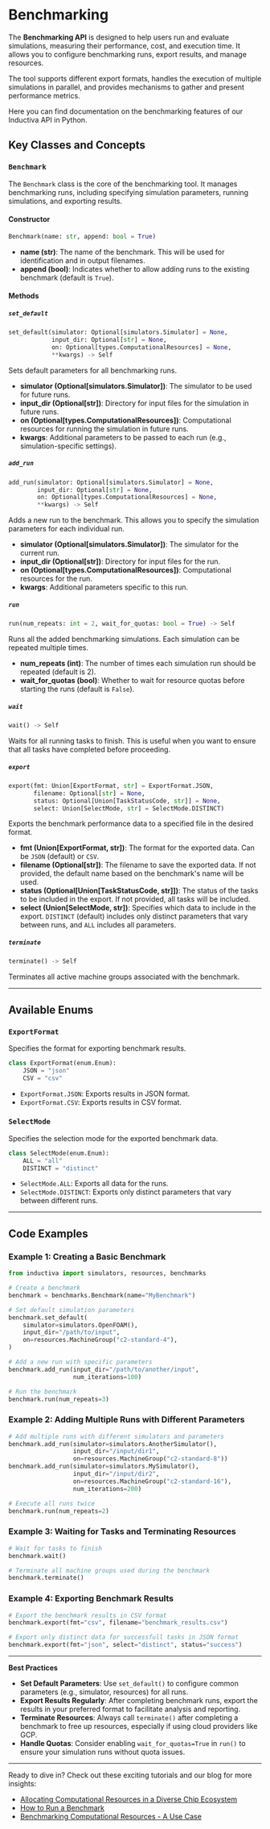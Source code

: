 # Benchmarking

The **Benchmarking API** is designed to help users run and evaluate simulations, 
measuring their performance, cost, and execution time. It allows you to configure 
benchmarking runs, export results, and manage resources. 

The tool supports different export formats, handles the execution of multiple 
simulations in parallel, and provides mechanisms to gather and present performance 
metrics.

Here you can find documentation on the benchmarking features of our Inductiva API 
in Python.

## Key Classes and Concepts

### **`Benchmark`**

The `Benchmark` class is the core of the benchmarking tool. It manages benchmarking 
runs, including specifying simulation parameters, running simulations, and exporting results.

#### Constructor

```py
Benchmark(name: str, append: bool = True)
```

* **name (str)**: The name of the benchmark. This will be used for identification and in output filenames.  
* **append (bool)**: Indicates whether to allow adding runs to the existing benchmark (default is `True`).

#### Methods

##### `set_default`

```py
set_default(simulator: Optional[simulators.Simulator] = None, 
            input_dir: Optional[str] = None, 
            on: Optional[types.ComputationalResources] = None, 
            **kwargs) -> Self
```

Sets default parameters for all benchmarking runs.

* **simulator (Optional\[simulators.Simulator\])**: The simulator to be used for future runs.  
* **input\_dir (Optional\[str\])**: Directory for input files for the simulation in future runs.  
* **on (Optional\[types.ComputationalResources\])**: Computational resources for running the simulation in future runs.  
* **kwargs**: Additional parameters to be passed to each run (e.g., simulation-specific settings).

##### **`add_run`**

```py
add_run(simulator: Optional[simulators.Simulator] = None, 
        input_dir: Optional[str] = None, 
        on: Optional[types.ComputationalResources] = None, 
        **kwargs) -> Self
```

Adds a new run to the benchmark. This allows you to specify the simulation parameters for each individual run.

* **simulator (Optional\[simulators.Simulator\])**: The simulator for the current run.  
* **input\_dir (Optional\[str\])**: Directory for input files for the run.  
* **on (Optional\[types.ComputationalResources\])**: Computational resources for the run.  
* **kwargs**: Additional parameters specific to this run.

##### **`run`**

```py
run(num_repeats: int = 2, wait_for_quotas: bool = True) -> Self
```

Runs all the added benchmarking simulations. Each simulation can be repeated multiple times.

* **num\_repeats (int)**: The number of times each simulation run should be repeated (default is 2).  
* **wait\_for\_quotas (bool)**: Whether to wait for resource quotas before starting the runs (default is `False`).

##### **`wait`**

```py
wait() -> Self
```

Waits for all running tasks to finish. This is useful when you want to ensure that all tasks have completed before proceeding.

##### **`export`**

```py
export(fmt: Union[ExportFormat, str] = ExportFormat.JSON, 
       filename: Optional[str] = None, 
       status: Optional[Union[TaskStatusCode, str]] = None, 
       select: Union[SelectMode, str] = SelectMode.DISTINCT)
```

Exports the benchmark performance data to a specified file in the desired format.

* **fmt (Union\[ExportFormat, str\])**: The format for the exported data. Can be `JSON` (default) or `CSV`.  
* **filename (Optional\[str\])**: The filename to save the exported data. If not provided, the default name based on the benchmark's name will be used.  
* **status (Optional\[Union\[TaskStatusCode, str\]\])**: The status of the tasks to be included in the export. If not provided, all tasks will be included.  
* **select (Union\[SelectMode, str\])**: Specifies which data to include in the export. `DISTINCT` (default) includes only distinct parameters that vary between runs, and `ALL` includes all parameters.

##### **`terminate`**

```py
terminate() -> Self
```

Terminates all active machine groups associated with the benchmark.

---

## Available Enums

### **`ExportFormat`**

Specifies the format for exporting benchmark results.

```py
class ExportFormat(enum.Enum):
    JSON = "json"
    CSV = "csv"
```

* `ExportFormat.JSON`: Exports results in JSON format.  
* `ExportFormat.CSV`: Exports results in CSV format.

### **`SelectMode`**

Specifies the selection mode for the exported benchmark data.

```py
class SelectMode(enum.Enum):
    ALL = "all"
    DISTINCT = "distinct"
```

* `SelectMode.ALL`: Exports all data for the runs.  
* `SelectMode.DISTINCT`: Exports only distinct parameters that vary between different runs.

---

## Code Examples

### Example 1: Creating a Basic Benchmark

```py
from inductiva import simulators, resources, benchmarks

# Create a benchmark
benchmark = benchmarks.Benchmark(name="MyBenchmark")

# Set default simulation parameters
benchmark.set_default(
    simulator=simulators.OpenFOAM(),
    input_dir="/path/to/input",
    on=resources.MachineGroup("c2-standard-4"),
)

# Add a new run with specific parameters
benchmark.add_run(input_dir="/path/to/another/input",
                  num_iterations=100)

# Run the benchmark
benchmark.run(num_repeats=3)
```

### Example 2: Adding Multiple Runs with Different Parameters

```py
# Add multiple runs with different simulators and parameters
benchmark.add_run(simulator=simulators.AnotherSimulator(),
                  input_dir="/input/dir1",
                  on=resources.MachineGroup("c2-standard-8"))
benchmark.add_run(simulator=simulators.MySimulator(),
                  input_dir="/input/dir2",
                  on=resources.MachineGroup("c2-standard-16"),
                  num_iterations=200)

# Execute all runs twice
benchmark.run(num_repeats=2)
```

### Example 3: Waiting for Tasks and Terminating Resources

```py
# Wait for tasks to finish
benchmark.wait()

# Terminate all machine groups used during the benchmark
benchmark.terminate()
```

### Example 4: Exporting Benchmark Results

```py
# Export the benchmark results in CSV format
benchmark.export(fmt="csv", filename="benchmark_results.csv")

# Export only distinct data for successfull tasks in JSON format
benchmark.export(fmt="json", select="distinct", status="success")
```

---

**Best Practices**

* **Set Default Parameters**: Use `set_default()` to configure common parameters (e.g., simulator, resources) for all runs.  
* **Export Results Regularly**: After completing benchmark runs, export the results in your preferred format to facilitate analysis and reporting.  
* **Terminate Resources**: Always call `terminate()` after completing a benchmark to free up resources, especially if using cloud providers like GCP.  
* **Handle Quotas**: Consider enabling `wait_for_quotas=True` in `run()` to ensure your simulation runs without quota issues.

---

Ready to dive in? Check out these exciting tutorials and our blog for more insights:

- [Allocating Computational Resources in a Diverse Chip Ecosystem](https://inductiva.ai/blog/article/allocating-computational-resources-in-a-diverse-chip-ecosystem)
- [How to Run a Benchmark](https://tutorials.inductiva.ai/how_to/run-benchmarks.html)
- [Benchmarking Computational Resources - A Use Case](https://tutorials.inductiva.ai/generating-synthetic-data/synthetic-data-generation-6.html)
